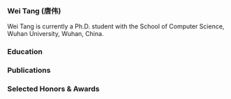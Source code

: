 ### Wei Tang (唐伟)
<link rel="icon" href="./images/weitang.jpeg">
Wei Tang is currently a Ph.D. student with the School of Computer Science, Wuhan University, Wuhan, China.

### Education

### Publications



### Selected Honors & Awards

